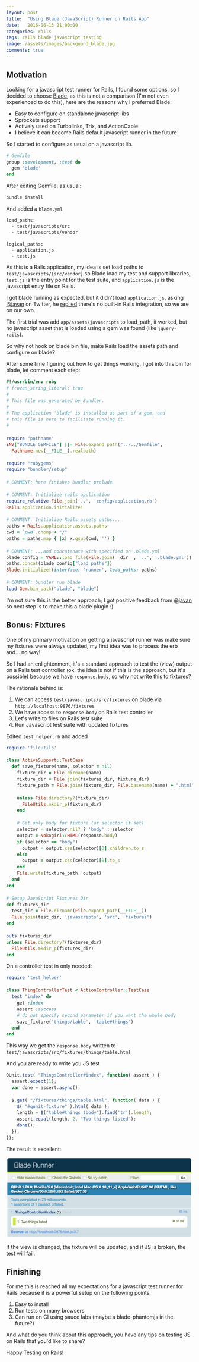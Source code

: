 ```yaml
---
layout: post
title:  "Using Blade (JavaScript) Runner on Rails App"
date:   2016-06-13 21:00:00
categories: rails
tags: rails blade javascript testing
image: /assets/images/backgound_blade.jpg
comments: true
---
```


## Motivation

Looking for a javascript test runner for Rails, I found some options, so I decided to choose [Blade](https://github.com/javan/blade), as this is not a comparison (I'm not even experienced to do this), here are the reasons why I preferred Blade:

* Easy to configure on standalone javascript libs
* Sprockets support
* Actively used on Turbolinks, Trix, and ActionCable
* I believe it can become Rails default javascript runner in the future

So I started to configure as usual on a javascript lib.

```ruby
# Gemfile
group :development, :test do
  gem 'blade'
end
```

After editing Gemfile, as usual:

```bash
bundle install
```

And added a `blade.yml`

```
load_paths:
  - test/javascripts/src
  - test/javascripts/vendor

logical_paths:
  - application.js
  - test.js
```

As this is a Rails application, my idea is set load paths to `test/javascripts/{src/vendor}` so Blade load my test and support libraries, `test.js` is the entry point for the test suite, and `application.js` is the javascript entry file on Rails.

I got blade running as expected, but it didn't load `application.js`, asking [@javan](https://twitter.com/javan) on Twitter, he [replied](https://twitter.com/javan/status/742356808207990785) there's no built-in Rails integration, so we are on our own.

The first trial was add `app/assets/javascripts` to load_path, it worked, but no javascript asset that is loaded using a gem was found (like `jquery-rails`).

So why not hook on blade bin file, make Rails load the assets path and configure on blade?

After some time figuring out how to get things working, I got into this bin for blade, let comment each step:

```ruby
#!/usr/bin/env ruby
# frozen_string_literal: true
#
# This file was generated by Bundler.
#
# The application 'blade' is installed as part of a gem, and
# this file is here to facilitate running it.
#

require "pathname"
ENV["BUNDLE_GEMFILE"] ||= File.expand_path("../../Gemfile",
  Pathname.new(__FILE__).realpath)

require "rubygems"
require "bundler/setup"

# COMMENT: here finishes bundler prelude

# COMMENT: Initialize rails application
require_relative File.join('..', 'config/application.rb')
Rails.application.initialize!

# COMMENT: Initialize Rails assets paths...
paths = Rails.application.assets.paths
cwd = `pwd`.chomp + "/"
paths = paths.map { |x| x.gsub(cwd, '') }

# COMMENT: ...and concatenate with specified on .blade.yml
blade_config = YAML::load_file(File.join(__dir__, '..', '.blade.yml'))
paths.concat(blade_config["load_paths"])
Blade.initialize!(interface: 'runner', load_paths: paths)

# COMMENT: bundler run blade
load Gem.bin_path("blade", "blade")
```

I'm not sure this is the better approach; I got positive feedback from [@javan](https://twitter.com/javan/status/742419613892247552) so next step is to make this a blade plugin :)

## Bonus: Fixtures

One of my primary motivation on getting a javascript runner was make sure my fixtures were always updated, my first idea was to process the erb and... no way!

So I had an enlightenment, it's a standard approach to test the (view) output on a Rails test controller (ok, the idea is not if this is the approach, but it's possible) because we have `response.body`, so why not write this to fixtures?

The rationale behind is:

1. We can access `test/javascripts/src/fixtures` on blade via `http://localhost:9876/fixtures`
2. We have access to `response.body` on Rails test controller
3. Let's write to files on Rails test suite
4. Run Javascript test suite with updated fixtures

Edited `test_helper.rb` and added

```ruby
require 'fileutils'

class ActiveSupport::TestCase
  def save_fixture(name, selector = nil)
    fixture_dir = File.dirname(name)
    fixture_dir = File.join(fixtures_dir, fixture_dir)
    fixture_path = File.join(fixture_dir, File.basename(name) + ".html")

    unless File.directory?(fixture_dir)
      FileUtils.mkdir_p(fixture_dir)
    end

    # Get only body for fixture (or selector if set)
    selector = selector.nil? ? 'body' : selector
    output = Nokogiri::HTML(response.body)
    if (selector == "body")
      output = output.css(selector)[0].children.to_s
    else
      output = output.css(selector)[0].to_s
    end
    File.write(fixture_path, output)
  end
end

# Setup JavaScript Fixtures Dir
def fixtures_dir
  test_dir = File.dirname(File.expand_path(__FILE__))
  File.join(test_dir, 'javascripts', 'src', 'fixtures')
end

puts fixtures_dir
unless File.directory?(fixtures_dir)
  FileUtils.mkdir_p(fixtures_dir)
end
```

On a controller test in only needed:

```ruby
require 'test_helper'

class ThingControllerTest < ActionController::TestCase
  test "index" do
    get :index
    assert :success
    # do not specify second parameter if you want the whole body
    save_fixture('things/table', 'table#things')
  end
end
```

This way we get the `response.body` written to `test/javascripts/src/fixtures/things/table.html`

And you are ready to write you JS test

```javascript
QUnit.test( "ThingsController#index", function( assert ) {
  assert.expect(1);
  var done = assert.async();

  $.get( "/fixtures/things/table.html", function( data ) {
    $( "#qunit-fixture" ).html( data );
    length = $("table#things tbody").find('tr').length;
    assert.equal(length, 2, "Two things listed");
    done();
  });
});
```

The result is excellent:

<img src="/assets/article_images/blade_test_suite.png" width="500">

If the view is changed, the fixture will be updated, and if JS is broken, the test will fail.

## Finishing

For me this is reached all my expectations for a javascript test runner for Rails because it is a powerful setup on the following points:

1. Easy to install
2. Run tests on many browsers
3. Can run on CI using sauce labs (maybe a blade-phantomjs in the future?)

And what do you think about this approach, you have any tips on testing JS on Rails that you'd like to share?

Happy Testing on Rails!